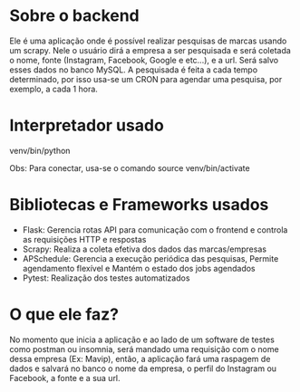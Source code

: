 # Sobre o backend

Ele é uma aplicação onde é possível realizar pesquisas de marcas usando um scrapy. Nele o usuário dirá a empresa a ser pesquisada e será coletada o nome, fonte (Instagram, Facebook, Google e etc...), e a url. Será salvo esses dados no banco MySQL. A pesquisada é feita a cada tempo determinado, por isso usa-se um CRON para agendar uma pesquisa, por exemplo, a cada 1 hora. 

# Interpretador usado
venv/bin/python

Obs: Para conectar, usa-se o comando source venv/bin/activate

# Bibliotecas e Frameworks usados

- Flask: Gerencia rotas API para comunicação com o frontend e controla as requisições HTTP e respostas
- Scrapy: Realiza a coleta efetiva dos dados das marcas/empresas
- APSchedule: Gerencia a execução periódica das pesquisas, Permite agendamento flexível e Mantém o estado dos jobs agendados
- Pytest: Realização dos testes automatizados 

# O que ele faz?

No momento que inicia a aplicação e ao lado de um software de testes como postman ou insomnia, será mandado uma requisição com o nome dessa empresa (Ex: Mavip), então, a aplicação fará uma raspagem de dados e salvará no banco o nome da empresa, o perfil do Instagram ou Facebook, a fonte e a sua url.